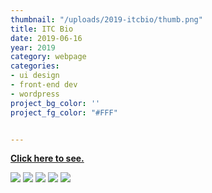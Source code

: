```yaml
---
thumbnail: "/uploads/2019-itcbio/thumb.png"
title: ITC Bio
date: 2019-06-16
year: 2019
category: webpage
categories:
- ui design
- front-end dev
- wordpress
project_bg_color: ''
project_fg_color: "#FFF"


---
```

**[Click here to see.](https://itcbio.org/)**

![](/uploads/2019-itcbio/01.png)
![](/uploads/2019-itcbio/02.png)
![](/uploads/2019-itcbio/03.png)
![](/uploads/2019-itcbio/04.png)
![](/uploads/2019-itcbio/05.png)

